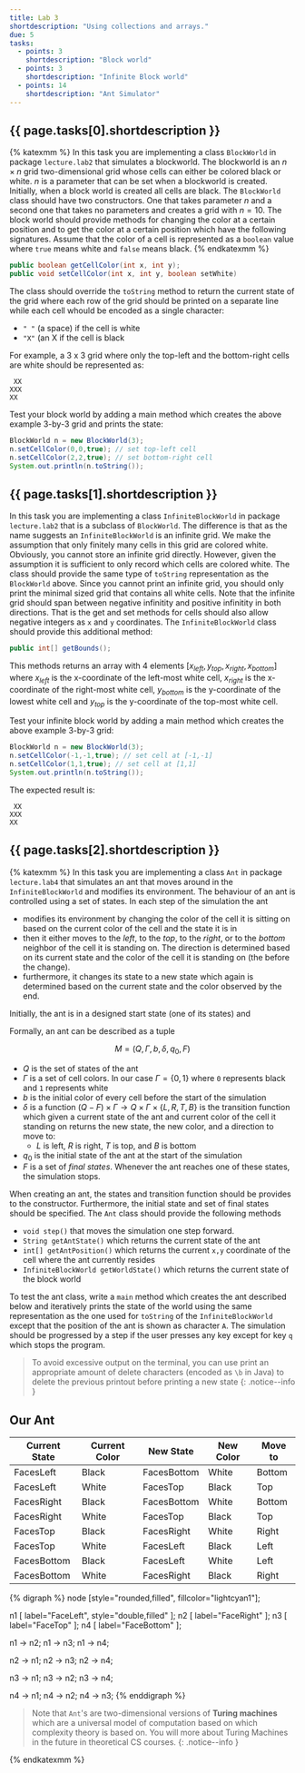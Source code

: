 ```yaml
---
title: Lab 3
shortdescription: "Using collections and arrays."
due: 5
tasks:
  - points: 3
    shortdescription: "Block world"
  - points: 3
    shortdescription: "Infinite Block world"
  - points: 14
    shortdescription: "Ant Simulator"
---
```


## {{ page.tasks[0].shortdescription }}

{% katexmm %}
In this task you are implementing a class `BlockWorld` in package `lecture.lab2` that simulates a blockworld. The blockworld is an $n \times n$ grid two-dimensional grid whose cells can either be colored black or white.
$n$ is a parameter that can be set when a blockworld is created. Initially, when a block world is created all cells are black. The `BlockWorld` class should have two constructors. One that takes parameter $n$ and a second one that takes no parameters and creates a grid with $n=10$. The block world should provide methods for changing the color at a certain position and to get the color at a certain position which have the following signatures. Assume that the color of a cell is represented as a `boolean` value where `true` means white and `false` means black.
{% endkatexmm %}

~~~java
public boolean getCellColor(int x, int y);
public void setCellColor(int x, int y, boolean setWhite)
~~~

The class should override the `toString` method to return the current state of the grid where each row of the grid should be printed on a separate line while each cell whould be encoded as a single character:

* `" "` (a space) if the cell is white
* `"X"` (an X if the cell is black

For example, a 3 x 3 grid where only the top-left and the bottom-right cells are white should be represented as:

~~~shell
 XX
XXX
XX
~~~

Test your block world by adding a main method which creates the above example 3-by-3 grid and prints the state:

```java
BlockWorld n = new BlockWorld(3);
n.setCellColor(0,0,true); // set top-left cell
n.setCellColor(2,2,true); // set bottom-right cell
System.out.println(n.toString());
```


## {{ page.tasks[1].shortdescription }}

In this task you are implementing a class `InfiniteBlockWorld` in package `lecture.lab2` that is a subclass of `BlockWorld`. The difference is that as the name suggests an `InfiniteBlockWorld` is an infinite grid. We make the assumption that only finitely many cells in this grid are colored white. Obviously, you cannot store an infinite grid directly. However, given the assumption it is sufficient to only record which cells are colored white. The class should provide the same type of `toString` representation as the `BlockWorld` above. Since you cannot print an infinite grid, you should only print the minimal sized grid that contains all white cells. Note that the infinite grid should span between negative infinitity and positive infinitity in both directions. That is the get and set methods for cells should also allow negative integers as `x` and `y` coordinates. The `InfiniteBlockWorld` class should provide this additional method:

```java
public int[] getBounds();
```

This methods returns an array with 4 elements $[ x_{left}, y_{top}, x_{right}, x_{bottom} ]$ where $x_{left}$ is the x-coordinate of the left-most white cell, $x_{right}$ is the x-coordinate of the right-most white cell, $y_{bottom}$ is the y-coordinate of the lowest white cell and $y_{top}$ is the y-coordinate of the top-most white cell.

Test your infinite block world by adding a main method which creates the above example 3-by-3 grid:

```java
BlockWorld n = new BlockWorld(3);
n.setCellColor(-1,-1,true); // set cell at [-1,-1]
n.setCellColor(1,1,true); // set cell at [1,1]
System.out.println(n.toString());
```

The expected result is:

~~~shell
 XX
XXX
XX
~~~

## {{ page.tasks[2].shortdescription }}

{% katexmm %}
In this task you are implementing a class `Ant` in package `lecture.lab4` that simulates an ant that moves around in the `InfiniteBlockWorld` and modifies its environment. The behaviour of an ant is controlled using a set of states. In each step of the simulation the ant

* modifies its environment by changing the color of the cell it is sitting on based on the current color of the cell and the state it is in
* then it either moves to the *left*, to the *top*, to the *right*, or to the *bottom* neighbor of the cell it is standing on. The direction is determined based on its current state and the color of the cell it is standing on (the before the change).
* furthermore, it changes its state to a new state which again is determined based on the current state and the color observed by the end.

Initially, the ant is in a designed start state (one of its states) and

Formally, an ant can be described as a tuple

$$M = (Q, \Gamma, b, \delta, q_0, F)$$

* $Q$ is the set of states of the ant
* $\Gamma$ is a set of cell colors. In our case $\Gamma = \{0,1\}$ where `0` represents black and `1` represents white
* $b$ is the initial color of every cell before the start of the simulation
* $\delta$ is a function $(Q - F) \times \Gamma \to Q \times \Gamma \times \{ L,R,T,B \}$ is the transition function which given a current state of the ant and current color of the cell it standing on returns the new state, the new color, and a direction to move to:
  * $L$ is left, $R$ is right, $T$ is top, and $B$ is bottom
* $q_0$ is the initial state of the ant at the start of the simulation
* $F$ is a set of *final states*. Whenever the ant reaches one of these states, the simulation stops.

When creating an ant, the states and transition function should be provides to the constructor. Furthermore, the initial state and set of final states should be specified. The `Ant` class should provide the following  methods

* `void step()` that moves the simulation one step forward.
* `String getAntState()` which returns the current state of the ant
* `int[] getAntPosition()` which returns the current `x,y` coordinate of the cell where the ant currently resides
* `InfiniteBlockWorld getWorldState()` which returns the current state of the block world

To test the ant class, write a `main` method which creates the ant described below and iteratively prints the state of the world using the same representation as the one used for `toString` of the `InfiniteBlockWorld` except that the position of the ant is shown as character `A`. The simulation should be progressed by a step if the user presses any key except for key `q` which stops the program.

> To avoid excessive output on the terminal, you can use print an appropriate amount of delete characters (encoded as `\b` in Java) to delete the previous printout before printing a new state
{: .notice--info }

## Our Ant


| Current State  |Current Color|New State  |New Color|Move to  |
|--------------|-------------|-------------|---------|---------|
| FacesLeft    | Black       | FacesBottom | White   | Bottom  |
| FacesLeft    | White       | FacesTop    | Black   | Top     |
| FacesRight   | Black       | FacesBottom | White   | Bottom  |
| FacesRight   | White       | FacesTop    | Black   | Top     |
| FacesTop     | Black       | FacesRight  | White   | Right   |
| FacesTop     | White       | FacesLeft   | Black   | Left    |
| FacesBottom  | Black       | FacesLeft   | White   | Left    |
| FacesBottom  | White       | FacesRight  | Black   | Right   |



{% digraph %}
node [style="rounded,filled", fillcolor="lightcyan1"];

n1 [ label="FaceLeft", style="double,filled" ];
n2 [ label="FaceRight" ];
n3 [ label="FaceTop" ];
n4 [ label="FaceBottom" ];

n1 -> n2;
n1 -> n3;
n1 -> n4;

n2 -> n1;
n2 -> n3;
n2 -> n4;

n3 -> n1;
n3 -> n2;
n3 -> n4;

n4 -> n1;
n4 -> n2;
n4 -> n3;
{% enddigraph %}



> Note that `Ant`'s are two-dimensional versions of **Turing machines** which are a universal model of computation based on which complexity theory is based on. You will more about Turing Machines in the future in theoretical CS courses.
{: .notice--info }

{% endkatexmm %}
